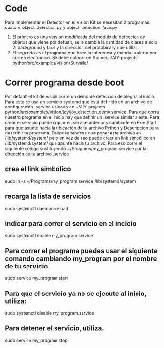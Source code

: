 # Code
Para implementar el Detector en el Vision Kit se necesitan 2 programas. custom_object_detection.py y object_detection_face.py
1) El primero es una version modificada del modulo de deteccion de objetos que viene por defualt, se le cambia la cantidad de clases a solo 2: background y face y la direccion del protobinary que utiliza.
2) El segundo es el programa que hace la inferencia y manda la alerta por correo electronico. Se debe colocar en /home/pi/AIY-projects-python/src/examples/vision/Survaile/

# Correr programa desde boot
Por default el kit de visión corre un demo de detección de alegría al inicio. Para esto se usa un servicio systemd que está definido en un archivo de configuración .service ubicado en ~/AIY-projects-python/src/examples/vision/joy/joy_detection_demo.service. Para que corra nuestro programa en el inicio hay que definir un .service similar a este.
Para crear el servicio puede copiar el .service anterior y cambiarle en ExecStart para que apunte hacia la ubicación de tu archivo Python y Descripcion para describir tu programa.
Después tendrías que poner este archivo en /lib/systemd/system/ pero en vez de eso puede crear un link simbólico en /lib/systemd/system/ que apunte hacia tu archivo. Para eso corre el siguiente código sustituyendo ~/Programs/my_program.service por la dirección de tu archivo .service

## crea el link simbolico
sudo ln -s ~/Programs/my_program.service /lib/systemd/system

## recarga la lista de servicios
sudo systemctl daemon-reload

## indicar para correr el servicio en el incicio
sudo systemctl enable my_program.service

## Para correr el programa puedes usar el siguiente comando cambiando my_program por el nombre de tu servicio.
sudo service my_program start
## Para que el servicio ya no se ejecute al inicio, utiliza:
sudo systemctl disable my_program.service
## Para detener el servicio, utiliza.
sudo service my_program stop
